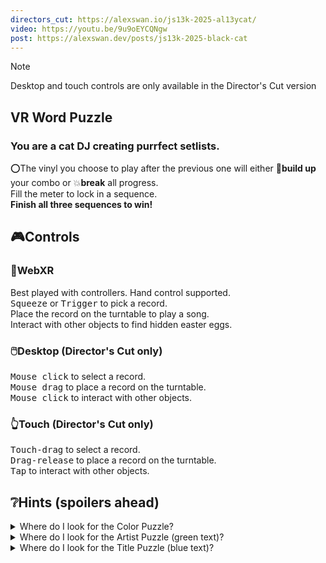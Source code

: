 ```yaml
---
directors_cut: https://alexswan.io/js13k-2025-al13ycat/
video: https://youtu.be/9u9oEYCQNgw
post: https://alexswan.dev/posts/js13k-2025-black-cat
---
```

> [!NOTE]
> Desktop and touch controls are only available in the Director's Cut version

## VR Word Puzzle
### You are a cat DJ creating purrfect setlists.

⭕The vinyl you choose to play after the previous one
will either 🎉**build up** your combo or 💥**break** all progress.  
Fill the meter to lock in a sequence.  
**Finish all three sequences to win!**

## 🎮Controls

### 🥽WebXR
Best played with controllers.  Hand control supported.  
<kbd>Squeeze</kbd> or <kbd>Trigger</kbd> to pick a record.  
Place the record on the turntable to play a song.  
Interact with other objects to find hidden easter eggs.

### 🖱️Desktop (**Director's Cut only**)
<kbd>Mouse click</kbd> to select a record.  
<kbd>Mouse drag</kbd> to place a record on the turntable.  
<kbd>Mouse click</kbd> to interact with other objects.  

### 👆Touch (**Director's Cut only**)
<kbd>Touch-drag</kbd> to select a record.  
<kbd>Drag-release</kbd> to place a record on the turntable.  
<kbd>Tap</kbd> to interact with other objects.  

## ❔Hints (spoilers ahead)

<details>
  <summary>Where do I look for the Color Puzzle?</summary>
  🤔The dance floor is playing a repeating sequence.
  <details>
    <summary>Ok, how do I know where to start?</summary>
    💡The progress console only starts this sequence when Red is played.
    <details>
      <summary>I'm still lost. What do I do?</summary>
      ✅Select the record that matches each color and place it on the turntable in the middle of the table.
      This will fill the first progress bar on the progress console.
      <details>
        <summary>What's the solution?</summary>
        Red ➡️ Orange ➡️ Yellow ➡️ Green ➡️ Blue ➡️ Purple
      </details>
    </details>
  </details>
</details>

<details>
  <summary>Where do I look for the Artist Puzzle (green text)?</summary>
  🤔Notice that each artist has is at least two words long. What might be the way to connect one artist to the next?
  <details>
    <summary>I'm still not sure, what is an example?</summary>
    💡If Jack White is on the turntable, the most fitting next artist would be Black Sabbath. (Colors)
    <details>
      <summary>I'm still lost. What do I do?</summary>
      ✅The last word of each artist should connect to the first word of the next artist.
      <details>
        <summary>What's the solution?</summary>
        Shiny Toy Guns ➡️ B.B. King ➡️ Jack White ➡️ Black Sabbath ➡️ Faith Hill ➡️ Cliff Sheen'
      </details>
    </details>
  </details>
</details>

<details>
  <summary>Where do I look for the Title Puzzle (blue text)?</summary>
  🤔Notice that the song title is a compound word. How could this be related to the next title?
  <details>
    <summary>I'm still not sure, what is an example?</summary>
    💡If LOADOUT is playing, BACKHAND is a good next album. (OUTBACK)
    <details>
      <summary>I'm still lost. What do I do?</summary>
      ✅The end of each title and the beginning of the next title should create another English compound word.
      <details>
        <summary>What's the solution?</summary>
        OFFSIDE ➡️ SHOWCASE ➡️ LOADOUT ➡️ BACKHAND ➡️ BOOKMARKS ➡️ MANPOWER
      </details>
    </details>
  </details>
</details>